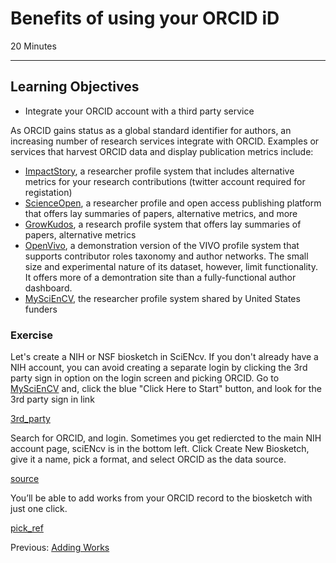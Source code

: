 #  Benefits of using your ORCID iD

20 Minutes

---

## Learning Objectives

* Integrate your ORCID account with a third party service
 
As ORCID gains status as a global standard identifier for authors, an increasing number of research services integrate with ORCID.  Examples or services that harvest ORCID data and display publication metrics include:

* [ImpactStory](https://profiles.impactstory.org/), a researcher profile system that includes alternative metrics for your research contributions (twitter account required for registation)
* [ScienceOpen](https://www.scienceopen.com/), a researcher profile and open access publishing platform that offers lay summaries of papers, alternative metrics, and more
* [GrowKudos](https://www.growkudos.com/), a research profile system that offers lay summaries of papers, alternative metrics
* [OpenVivo](http://openvivo.org/), a demonstration version of the VIVO profile system that supports contributor roles taxonomy and author networks. The small size and experimental nature of its dataset, however, limit functionality. It offers more of a demontration site than a fully-functional author dashboard. 
* [MySciEnCV](https://www.ncbi.nlm.nih.gov/sciencv/), the researcher profile system shared by United States funders
 
### Exercise

Let's create a NIH or NSF biosketch in SciENcv. If you don't already have a NIH
account, you can avoid creating a separate login by clicking the 3rd party sign 
in option on the login screen and picking ORCID. Go to [MySciEnCV](https://www.ncbi.nlm.nih.gov/sciencv/)
and, click the blue "Click Here to Start" button, and look for the 3rd party
sign in link

[3rd_party](img/3rd_party.png)

Search for ORCID, and login. Sometimes you get rediercted to the main NIH
account page, sciENcv is in the bottom left. Click Create New Biosketch, give
it a name, pick a format, and select ORCID as the data source. 

[source](img/source.png)
 
You’ll be able to add works from your ORCID record to the biosketch with just one click.

[pick_ref](img/pick_ref.png)


Previous: [Adding Works](01-adding-works.html)
